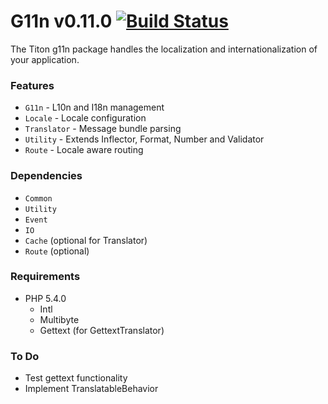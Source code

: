 # G11n v0.11.0 [![Build Status](https://travis-ci.org/titon/g11n.png)](https://travis-ci.org/titon/g11n) #

The Titon g11n package handles the localization and internationalization of your application.

### Features ###

* `G11n` - L10n and I18n management
* `Locale` - Locale configuration
* `Translator` - Message bundle parsing
* `Utility` - Extends Inflector, Format, Number and Validator
* `Route` - Locale aware routing

### Dependencies ###

* `Common`
* `Utility`
* `Event`
* `IO`
* `Cache` (optional for Translator)
* `Route` (optional)

### Requirements ###

* PHP 5.4.0
    * Intl
    * Multibyte
    * Gettext (for GettextTranslator)

### To Do ###

* Test gettext functionality
* Implement TranslatableBehavior